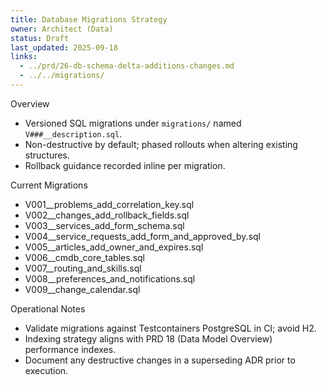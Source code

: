 ```yaml
---
title: Database Migrations Strategy
owner: Architect (Data)
status: Draft
last_updated: 2025-09-18
links:
  - ../prd/26-db-schema-delta-additions-changes.md
  - ../../migrations/
---
```


Overview
- Versioned SQL migrations under `migrations/` named `V###__description.sql`.
- Non-destructive by default; phased rollouts when altering existing structures.
- Rollback guidance recorded inline per migration.

Current Migrations
- V001__problems_add_correlation_key.sql
- V002__changes_add_rollback_fields.sql
- V003__services_add_form_schema.sql
- V004__service_requests_add_form_and_approved_by.sql
- V005__articles_add_owner_and_expires.sql
- V006__cmdb_core_tables.sql
- V007__routing_and_skills.sql
- V008__preferences_and_notifications.sql
- V009__change_calendar.sql

Operational Notes
- Validate migrations against Testcontainers PostgreSQL in CI; avoid H2.
- Indexing strategy aligns with PRD 18 (Data Model Overview) performance indexes.
- Document any destructive changes in a superseding ADR prior to execution.

